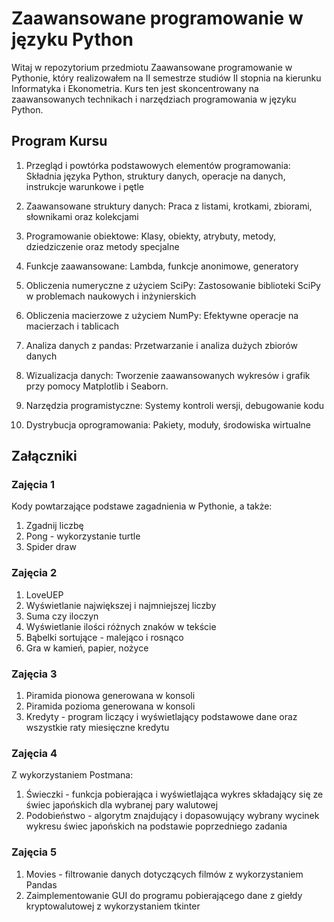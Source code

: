 # Zaawansowane programowanie w języku Python
Witaj w repozytorium przedmiotu Zaawansowane programowanie w Pythonie, który realizowałem na II semestrze studiów II stopnia na kierunku Informatyka i Ekonometria. Kurs ten jest skoncentrowany na zaawansowanych technikach i narzędziach programowania w języku Python.

## Program Kursu
1. Przegląd i powtórka podstawowych elementów programowania: Składnia języka Python, struktury danych, operacje na danych, instrukcje warunkowe i pętle

2. Zaawansowane struktury danych: Praca z listami, krotkami, zbiorami, słownikami oraz kolekcjami

3. Programowanie obiektowe: Klasy, obiekty, atrybuty, metody, dziedziczenie oraz metody specjalne

4. Funkcje zaawansowane: Lambda, funkcje anonimowe, generatory

5. Obliczenia numeryczne z użyciem SciPy: Zastosowanie biblioteki SciPy w problemach naukowych i inżynierskich

6. Obliczenia macierzowe z użyciem NumPy: Efektywne operacje na macierzach i tablicach

7. Analiza danych z pandas: Przetwarzanie i analiza dużych zbiorów danych

8. Wizualizacja danych: Tworzenie zaawansowanych wykresów i grafik przy pomocy Matplotlib i Seaborn.

9. Narzędzia programistyczne: Systemy kontroli wersji, debugowanie kodu

10. Dystrybucja oprogramowania: Pakiety, moduły, środowiska wirtualne

## Załączniki
### Zajęcia 1
Kody powtarzające podstawe zagadnienia w Pythonie, a także:
1. Zgadnij liczbę 
2. Pong - wykorzystanie turtle
3. Spider draw

### Zajęcia 2 
1. LoveUEP
2. Wyświetlanie największej i najmniejszej liczby
3. Suma czy iloczyn
4. Wyświetlanie ilości różnych znaków w tekście
5. Bąbelki sortujące - malejąco i rosnąco
6. Gra w kamień, papier, nożyce

### Zajęcia 3
1. Piramida pionowa generowana w konsoli
2. Piramida pozioma generowana w konsoli
3. Kredyty - program liczący i wyświetlający podstawowe dane oraz wszystkie raty miesięczne kredytu

### Zajęcia 4 
Z wykorzystaniem Postmana:
1. Świeczki - funkcja pobierająca i wyświetlająca wykres składający się ze świec japońskich dla wybranej pary walutowej
2. Podobieństwo - algorytm znajdujący i dopasowujący wybrany wycinek wykresu świec japońskich na podstawie poprzedniego zadania 

### Zajęcia 5 
1. Movies - filtrowanie danych dotyczących filmów z wykorzystaniem Pandas
2. Zaimplementowanie GUI do programu pobierającego dane z giełdy kryptowalutowej z wykorzystaniem tkinter 

